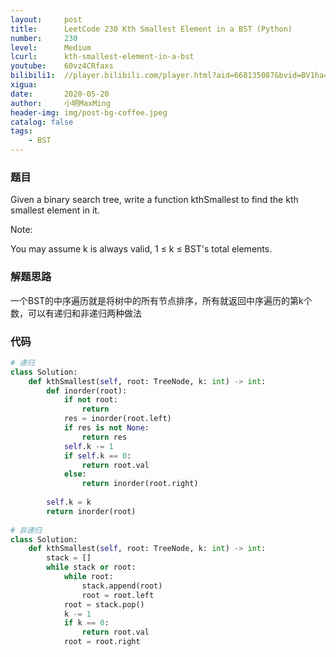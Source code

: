 ```yaml
---
layout:     post
title:      LeetCode 230 Kth Smallest Element in a BST (Python)
number:     230
level:      Medium
lcurl:      kth-smallest-element-in-a-bst
youtube:    60vz4CRfaxs
bilibili1:  //player.bilibili.com/player.html?aid=668135087&bvid=BV1ha4y1i7dZ&cid=193198118&page=1
xigua:      
date:       2020-05-20
author:     小明MaxMing
header-img: img/post-bg-coffee.jpeg
catalog: false
tags:
    - BST
---
```


### 题目

Given a binary search tree, write a function kthSmallest to find the kth smallest element in it.

Note:

You may assume k is always valid, 1 ≤ k ≤ BST's total elements.

### 解题思路

一个BST的中序遍历就是将树中的所有节点排序，所有就返回中序遍历的第k个数，可以有递归和非递归两种做法

### 代码
```python
# 递归
class Solution:
    def kthSmallest(self, root: TreeNode, k: int) -> int:
        def inorder(root):
            if not root:
                return
            res = inorder(root.left)
            if res is not None:
                return res
            self.k -= 1
            if self.k == 0:
                return root.val
            else:
                return inorder(root.right)
            
        self.k = k
        return inorder(root)
        
# 非递归
class Solution:
    def kthSmallest(self, root: TreeNode, k: int) -> int:
        stack = []
        while stack or root:
            while root:
                stack.append(root)
                root = root.left
            root = stack.pop()
            k -= 1
            if k == 0:
                return root.val
            root = root.right
```
